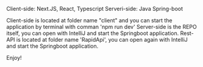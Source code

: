 Client-side: Next.JS, React, Typescript
Serveri-side: Java Spring-boot


Client-side is located at folder name "client" and you can start the application by terminal with comman 'npm run dev'
Server-side is the REPO itself, you can open with IntelliJ and start the Springboot application. 
Rest-API is located at folder name 'RapidApi', you can open again with IntelliJ and start the Springboot application.

Enjoy!
